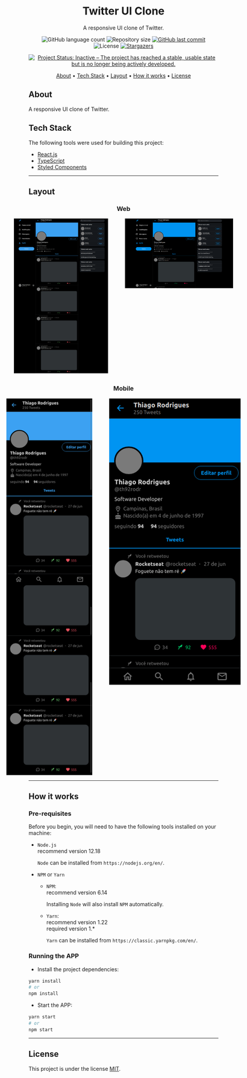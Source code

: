 <h1 align="center">
   Twitter UI Clone
</h1>

<p align="center">A responsive UI clone of Twitter.</p>

<p align="center">
  <img alt="GitHub language count" src="https://img.shields.io/github/languages/count/th92rodr/twitter-ui-clone?color=red" />
  <img alt="Repository size" src="https://img.shields.io/github/repo-size/th92rodr/twitter-ui-clone?color=blue" />
  <a href="https://github.com/th92rodr/twitter-ui-clone/commits/master">
    <img alt="GitHub last commit" src="https://img.shields.io/github/last-commit/th92rodr/twitter-ui-clone?color=brightgreen" />
  </a>
   <img alt="License" src="https://img.shields.io/badge/license-MIT-blueviolet" />
   <a href="https://github.com/th92rodr/twitter-ui-clone/stargazers">
    <img alt="Stargazers" src="https://img.shields.io/github/stars/th92rodr/rainy-day?style=social" />
  </a>
</p>

<p align="center">
  <a href="https://www.repostatus.org/"><img src="https://www.repostatus.org/badges/latest/inactive.svg" alt="Project Status: Inactive – The project has reached a stable, usable state but is no longer being actively developed." /></a>
</p>

<p align="center">
 <a href="#about">About</a> •
 <a href="#tech-stack">Tech Stack</a> •
 <a href="#layout">Layout</a> •
 <a href="#how-it-works">How it works</a> •
 <a href="#license">License</a>
</p>

## About

A responsive UI clone of Twitter.

## Tech Stack

The following tools were used for building this project:

- [React.js](https://pt-br.reactjs.org/)
- [TypeScript](https://www.typescriptlang.org/)
- [Styled Components](https://www.styled-components.com/)

---

## Layout

<h3 align="center">
  Web
</h3>

<!--
1853 / 2180
1848 / 982
-->

<div style="display: flex; justify-content: center; margin-bottom: 30px;">
    <img alt="ScreenCapture Web" src="./.github/screencapture-web.png" width="350px" height="411,764705882px" style="margin-right: 45px;" />
    <img alt="Screenshot Web" src="./.github/screenshot-web.png" width="350px" height="185,984848485px" />
</div>

<h3 align="center">
  Mobile
</h3>

<!--
375 / 1642 <-> 350 / 1532,533333333 <->228,380024361 / 1000
373 / 811
-->

<div style="display: flex; justify-content: center;">
    <img alt="ScreenCapture Mobile" src="./.github/screencapture-mobile.png" width="228,380024361px" height="1000px" style="margin-right: 45px;"  />
    <img alt="Screenshot Mobile" src="./.github/screenshot-mobile.png" width="350px" height="760,991957105px" />
</div>

---

## How it works

### Pre-requisites

Before you begin, you will need to have the following tools installed on your machine:

- `Node.js`<br />
  recommend version 12.18

  `Node` can be installed from `https://nodejs.org/en/`.

- `NPM` or `Yarn`

  - `NPM`:<br />
    recommend version 6.14

    Installing `Node` will also install `NPM` automatically.

  - `Yarn`:<br />
    recommend version 1.22<br />
    required version 1.\*

    `Yarn` can be installed from `https://classic.yarnpkg.com/en/`.

### Running the APP

- Install the project dependencies:

```sh
yarn install
# or
npm install
```

- Start the APP:

```sh
yarn start
# or
npm start
```

---

## License

This project is under the license [MIT](./LICENSE).
